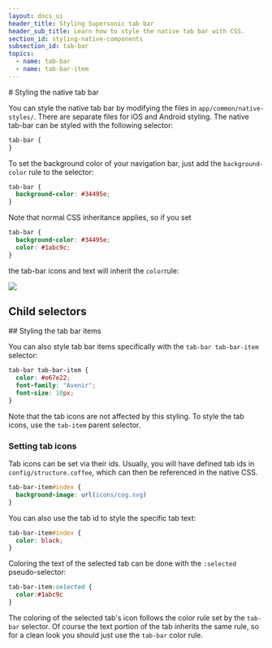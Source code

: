 ```yaml
---
layout: docs_ui
header_title: Styling Supersonic tab bar
header_sub_title: Learn how to style the native tab bar with CSS.
section_id: styling-native-components
subsection_id: tab-bar
topics:
  - name: tab-bar
  - name: tab-bar-item
---
```


<section class="docs-section" id="tab-bar">
# Styling the native tab bar

You can style the native tab bar by modifying the files in `app/common/native-styles/`. There are separate files for iOS and Android styling. The native tab-bar can be styled with the following selector:

```css
tab-bar {
}

```

To set the background color of your navigation bar, just add the `background-color` rule to the selector:

```css
tab-bar {
  background-color: #34495e;
}
```

Note that normal CSS inheritance applies, so if you set

```css
tab-bar {
  background-color: #34495e;
  color: #1abc9c;
}
```

the tab-bar icons and text will inherit the `color`rule:

<img src="http://placehold.it/600x300">

# Child selectors
<section class="docs-section" id="navigation-bar-title">
## Styling the tab bar items

You can also style tab bar items specifically with the `tab-bar tab-bar-item` selector:

```css
tab-bar tab-bar-item {
  color: #e67e22;
  font-family: "Avenir";
  font-size: 10px;
}
```

Note that the tab icons are not affected by this styling. To style the tab icons, use the `tab-item` parent selector.

### Setting tab icons

Tab icons can be set via their ids. Usually, you will have defined tab ids in `config/structure.coffee`, which can then be referenced in the native CSS.

```css
tab-bar-item#index {
  background-image: url(icons/cog.svg)
}
```

You can also use the tab id to style the specific tab text:

```css
tab-bar-item#index {
  color: black;
}
```

Coloring the text of the selected tab can be done with the `:selected` pseudo-selector:

```css
tab-bar-item:selected {
  color:#1abc9c
}
```

The coloring of the selected tab's icon follows the color rule set by the `tab-bar` selector. Of course the text portion of the tab inherits the same rule, so for a clean look you should just use the `tab-bar` color rule.
</section>
